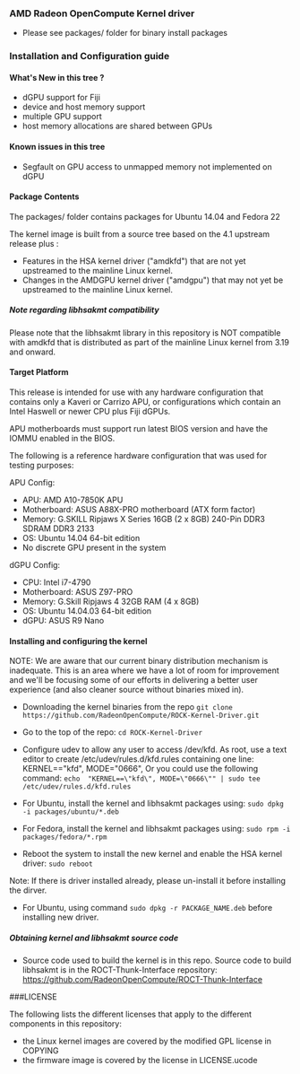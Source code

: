 ### AMD Radeon OpenCompute Kernel driver

* Please see packages/ folder for binary install packages

### Installation and Configuration guide

#### What's New in this tree ?

* dGPU support for Fiji
* device and host memory support
* multiple GPU support
* host memory allocations are shared between GPUs

#### Known issues in this tree

* Segfault on GPU access to unmapped memory not implemented on dGPU

#### Package Contents

The packages/ folder contains packages for Ubuntu 14.04 and Fedora 22

The kernel image is built from a source tree based on the 4.1 upstream
release plus :

* Features in the HSA kernel driver ("amdkfd") that are not yet
  upstreamed to the mainline Linux kernel.
* Changes in the AMDGPU kernel driver ("amdgpu") that may not yet be
  upstreamed to the mainline Linux kernel.

##### Note regarding libhsakmt compatibility
Please note that the libhsakmt library in this repository is NOT compatible
with amdkfd that is distributed as part of the mainline Linux kernel
from 3.19 and onward.

#### Target Platform

This release is intended for use with any hardware configuration that
contains only a Kaveri or Carrizo APU, or configurations which contain
an Intel Haswell or newer CPU plus Fiji dGPUs.

APU motherboards must support run latest BIOS version and have the IOMMU
enabled in the BIOS.

The following is a reference hardware configuration that was used for
testing purposes:

APU Config:
* APU:            AMD A10-7850K APU
* Motherboard:    ASUS A88X-PRO motherboard (ATX form factor)
* Memory:         G.SKILL Ripjaws X Series 16GB (2 x 8GB) 240-Pin DDR3 SDRAM DDR3 2133
* OS:             Ubuntu 14.04 64-bit edition
* No discrete GPU present in the system

dGPU Config:
* CPU:            Intel i7-4790
* Motherboard:    ASUS Z97-PRO
* Memory:         G.Skill Ripjaws 4 32GB RAM (4 x 8GB)
* OS:             Ubuntu 14.04.03 64-bit edition
* dGPU:           ASUS R9 Nano

#### Installing and configuring the kernel

NOTE: We are aware that our current binary distribution mechanism is inadequate.
This is an area where we have a lot of room for improvement and we'll be focusing
some of our efforts in delivering a better user experience (and also cleaner source
without binaries mixed in).

* Downloading the kernel binaries from the repo
`git clone https://github.com/RadeonOpenCompute/ROCK-Kernel-Driver.git`

* Go to the top of the repo:
`cd ROCK-Kernel-Driver`

* Configure udev to allow any user to access /dev/kfd. As root, use a text
editor to create /etc/udev/rules.d/kfd.rules containing one line:
KERNEL=="kfd", MODE="0666", Or you could use the following command:
`echo  "KERNEL==\"kfd\", MODE=\"0666\"" | sudo tee /etc/udev/rules.d/kfd.rules`

* For Ubuntu, install the kernel and libhsakmt packages using:
`sudo dpkg -i packages/ubuntu/*.deb`

* For Fedora, install the kernel and libhsakmt packages using:
`sudo rpm -i packages/fedora/*.rpm`

* Reboot the system to install the new kernel and enable the HSA kernel driver:
`sudo reboot`

Note: If there is driver installed already, please un-install it before installing
the dirver.
* For Ubuntu, using command
`sudo dpkg -r PACKAGE_NAME.deb` before installing new driver.


##### Obtaining kernel and libhsakmt source code

* Source code used to build the kernel is in this repo. Source code to
  build libhsakmt is in the ROCT-Thunk-Interface repository:
  https://github.com/RadeonOpenCompute/ROCT-Thunk-Interface

###LICENSE

The following lists the different licenses that apply to the different
components in this repository:

* the Linux kernel images are covered by the modified GPL license in COPYING
* the firmware image is covered by the license in LICENSE.ucode
